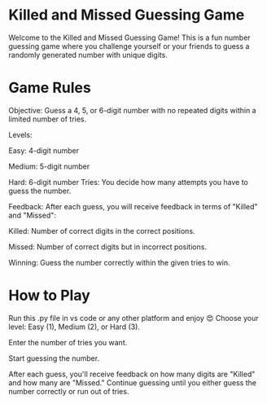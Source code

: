 
# Killed and Missed Guessing Game
Welcome to the Killed and Missed Guessing Game! This is a fun number guessing game where you challenge yourself or your friends to guess a randomly generated number with unique digits.

# Game Rules
Objective: Guess a 4, 5, or 6-digit number with no repeated digits within a limited number of tries.

Levels:

Easy: 4-digit number

Medium: 5-digit number

Hard: 6-digit number
Tries: You decide how many attempts you have to guess the number.

Feedback: After each guess, you will receive feedback in terms of "Killed" and "Missed":

Killed: Number of correct digits in the correct positions.

Missed: Number of correct digits but in incorrect positions.

Winning: Guess the number correctly within the given tries to win.


# How to Play
Run this .py file in vs code or any other platform and enjoy 😍
Choose your level: Easy (1), Medium (2), or Hard (3).

Enter the number of tries you want.

Start guessing the number.

After each guess, you'll receive feedback on how many digits are "Killed" and how many are "Missed."
Continue guessing until you either guess the number correctly or run out of tries.
